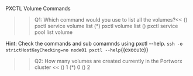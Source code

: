 PXCTL Volume Commands


>>Q1: Which command would you use to list all the volumes?<< 
() pxctl service volume list
(*) pxctl volume list
() pxctl service pool list volume

Hint: Check the commands and sub comamnds using pxctl --help.
`ssh -o strictHostKeyChecking=no node01 pxctl --help`{{execute}}


>>Q2: How many volumes are created currently in the Portworx cluster << 
() 1 
(*) 0
() 2
